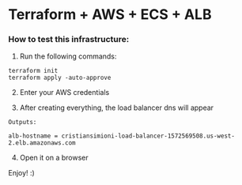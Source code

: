 # Terraform + AWS + ECS + ALB

### How to test this infrastructure:

1) Run the following commands:

```
terraform init
terraform apply -auto-approve
```

2) Enter your AWS credentials

3) After creating everything, the load balancer dns will appear

```
Outputs:

alb-hostname = cristiansimioni-load-balancer-1572569508.us-west-2.elb.amazonaws.com
```

4) Open it on a browser

Enjoy! :)